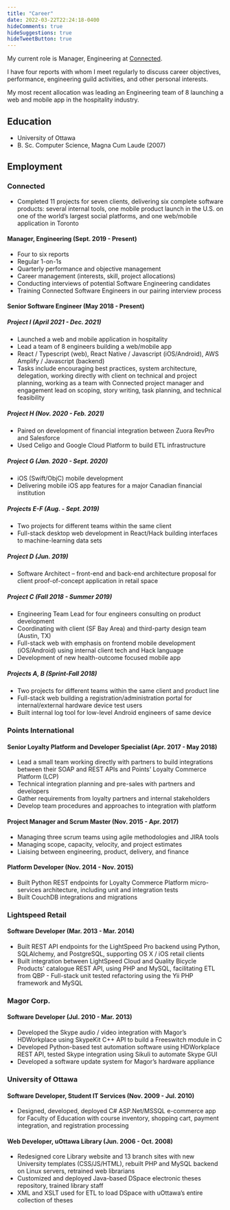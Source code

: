 ```yaml
---
title: "Career"
date: 2022-03-22T22:24:18-0400
hideComments: true
hideSuggestions: true
hideTweetButton: true
---
```


My current role is Manager, Engineering at [Connected](https://www.connected.io).

I have four reports with whom I meet regularly to discuss career objectives,
performance, engineering guild activities, and other personal interests.

My most recent allocation was leading an Engineering team of 8 launching a web
and mobile app in the hospitality industry.

## Education

- University of Ottawa
- B. Sc. Computer Science, Magna Cum Laude (2007)

## Employment

### Connected

- Completed 11 projects for seven clients, delivering six complete software products: several internal tools, one mobile product launch in the U.S. on one of the world’s largest social platforms, and one web/mobile application in Toronto

#### Manager, Engineering (Sept. 2019 - Present)
- Four to six reports
- Regular 1-on-1s
- Quarterly performance and objective management
- Career management (interests, skill, project allocations)
- Conducting interviews of potential Software Engineering candidates
- Training Connected Software Engineers in our pairing interview process

#### Senior Software Engineer (May 2018 - Present)
##### Project I (April 2021 - Dec. 2021)
- Launched a web and mobile application in hospitality
- Lead a team of 8 engineers building a web/mobile app
- React / Typescript (web), React Native / Javascript (iOS/Android), AWS Amplify / Javascript (backend)
- Tasks include encouraging best practices, system architecture, delegation, working directly with client on technical and project planning, working as a team with Connected project manager and engagement lead on scoping, story writing, task planning, and technical feasibility

##### Project H (Nov. 2020 - Feb. 2021)
- Paired on development of financial integration between Zuora RevPro and Salesforce
- Used Celigo and Google Cloud Platform to build ETL infrastructure

##### Project G (Jan. 2020 - Sept. 2020)
- iOS (Swift/ObjC) mobile development
- Delivering mobile iOS app features for a major Canadian financial institution

##### Projects E-F (Aug. - Sept. 2019)
- Two projects for different teams within the same client
- Full-stack desktop web development in React/Hack building interfaces to machine-learning data sets

##### Project D (Jun. 2019)
- Software Architect – front-end and back-end architecture proposal for client proof-of-concept application in retail space

##### Project C (Fall 2018 - Summer 2019)
- Engineering Team Lead for four engineers consulting on product development
- Coordinating with client (SF Bay Area) and third-party design team (Austin, TX)
- Full-stack web with emphasis on frontend mobile development (iOS/Android) using internal client tech and Hack language
- Development of new health-outcome focused mobile app

##### Projects A, B (Sprint-Fall 2018)
- Two projects for different teams within the same client and product line
- Full-stack web building a registration/administration portal for internal/external hardware device test users
- Built internal log tool for low-level Android engineers of same device

### Points International

#### Senior Loyalty Platform and Developer Specialist (Apr. 2017 - May 2018)
- Lead a small team working directly with partners to build integrations between their SOAP and REST APIs and Points' Loyalty Commerce Platform (LCP)
- Technical integration planning and pre-sales with partners and developers
- Gather requirements from loyalty partners and internal stakeholders
- Develop team procedures and approaches to integration with platform

#### Project Manager and Scrum Master (Nov. 2015 - Apr. 2017)
- Managing three scrum teams using agile methodologies and JIRA tools
- Managing scope, capacity, velocity, and project estimates
- Liaising between engineering, product, delivery, and finance
#### Platform Developer (Nov. 2014 - Nov. 2015)
- Built Python REST endpoints for Loyalty Commerce Platform micro-services architecture, including unit and integration tests
- Built CouchDB integrations and migrations
### Lightspeed Retail
#### Software Developer (Mar. 2013 - Mar. 2014)
- Built REST API endpoints for the LightSpeed Pro backend using Python, SQLAlchemy, and PostgreSQL, supporting OS X / iOS retail clients
- Built integration between LightSpeed Cloud and Quality Bicycle Products' catalogue REST API, using PHP and MySQL, facilitating ETL from QBP - Full-stack unit tested refactoring using the Yii PHP framework and MySQL
### Magor Corp.

#### Software Developer (Jul. 2010 - Mar. 2013)
- Developed the Skype audio / video integration with Magor’s HDWorkplace using SkypeKit C++ API to build a Freeswitch module in C
- Developed Python-based test automation software using HDWorkplace REST API, tested Skype integration using Sikuli to automate Skype GUI
- Developed a software update system for Magor’s hardware appliance
### University of Ottawa

#### Software Developer, Student IT Services (Nov. 2009 - Jul. 2010)
- Designed, developed, deployed C# ASP.Net/MSSQL e-commerce app for Faculty of Education with course inventory, shopping cart, payment integration, and registration processing
#### Web Developer, uOttawa Library (Jun. 2006 - Oct. 2008)
- Redesigned core Library website and 13 branch sites with new University templates (CSS/JS/HTML), rebuilt PHP and MySQL backend on Linux servers, retrained web librarians
- Customized and deployed Java-based DSpace electronic theses repository, trained library staff
- XML and XSLT used for ETL to load DSpace with uOttawa’s entire collection of theses
